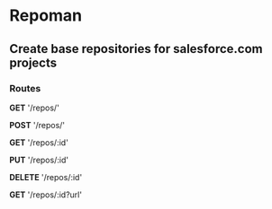 # Repoman
## Create base repositories for salesforce.com projects

### Routes

__GET__ '/repos/'

__POST__ '/repos/'


__GET__ '/repos/:id'

__PUT__ '/repos/:id'

__DELETE__ '/repos/:id'

__GET__ '/repos/:id?url'
